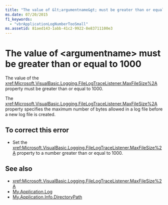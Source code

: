 ```yaml
---
title: "The value of &lt;argumentname&gt; must be greater than or equal to 1000"
ms.date: 07/20/2015
f1_keywords: 
  - "vbrApplicationLogNumberTooSmall"
ms.assetid: 81aed143-1abb-41c2-9922-8e83711100e3
---
```

# The value of &lt;argumentname&gt; must be greater than or equal to 1000
The value of the <xref:Microsoft.VisualBasic.Logging.FileLogTraceListener.MaxFileSize%2A> property must be greater than or equal to 1000.  
  
 The <xref:Microsoft.VisualBasic.Logging.FileLogTraceListener.MaxFileSize%2A> property specifies the maximum number of bytes allowed in a log file before a new log file is created.  
  
## To correct this error  
  
-   Set the <xref:Microsoft.VisualBasic.Logging.FileLogTraceListener.MaxFileSize%2A> property to a number greater than or equal to 1000.  
  
## See also
- <xref:Microsoft.VisualBasic.Logging.FileLogTraceListener.MaxFileSize%2A>
- [My.Application.Log](xref:Microsoft.VisualBasic.ApplicationServices.ApplicationBase.Log)
- [My.Application.Info.DirectoryPath](xref:Microsoft.VisualBasic.ApplicationServices.ApplicationBase.Log)
